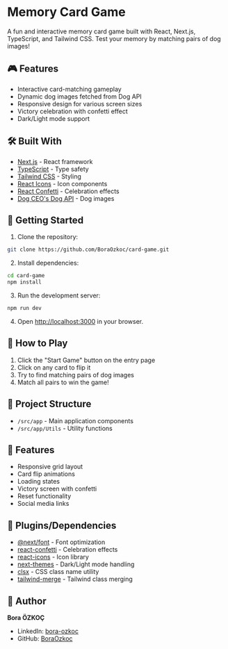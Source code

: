 # Memory Card Game

A fun and interactive memory card game built with React, Next.js, TypeScript, and Tailwind CSS. Test your memory by matching pairs of dog images!

## 🎮 Features

- Interactive card-matching gameplay
- Dynamic dog images fetched from Dog API
- Responsive design for various screen sizes
- Victory celebration with confetti effect
- Dark/Light mode support

## 🛠️ Built With

- [Next.js](https://nextjs.org/) - React framework
- [TypeScript](https://www.typescriptlang.org/) - Type safety
- [Tailwind CSS](https://tailwindcss.com/) - Styling
- [React Icons](https://react-icons.github.io/react-icons/) - Icon components
- [React Confetti](https://www.npmjs.com/package/react-confetti) - Celebration effects
- [Dog CEO's Dog API](https://dog.ceo/dog-api/) - Dog images

## 🚀 Getting Started

1. Clone the repository:
```bash
git clone https://github.com/BoraOzkoc/card-game.git
```

2. Install dependencies:
```bash
cd card-game
npm install
```

3. Run the development server:
```bash
npm run dev
```

4. Open [http://localhost:3000](http://localhost:3000) in your browser.

## 🎯 How to Play

1. Click the "Start Game" button on the entry page
2. Click on any card to flip it
3. Try to find matching pairs of dog images
4. Match all pairs to win the game!

## 🔧 Project Structure

- `/src/app` - Main application components
- `/src/app/Utils` - Utility functions

## 🎨 Features

- Responsive grid layout
- Card flip animations
- Loading states
- Victory screen with confetti
- Reset functionality
- Social media links

## 🔌 Plugins/Dependencies

- [@next/font](https://nextjs.org/docs/basic-features/font-optimization) - Font optimization
- [react-confetti](https://www.npmjs.com/package/react-confetti) - Celebration effects
- [react-icons](https://react-icons.github.io/react-icons/) - Icon library
- [next-themes](https://github.com/pacocoursey/next-themes) - Dark/Light mode handling
- [clsx](https://github.com/lukeed/clsx) - CSS class name utility
- [tailwind-merge](https://github.com/dcastil/tailwind-merge) - Tailwind class merging

## 👤 Author

**Bora ÖZKOÇ**

- LinkedIn: [bora-ozkoc](https://linkedin.com/in/bora-ozkoc)
- GitHub: [BoraOzkoc](https://github.com/BoraOzkoc)

